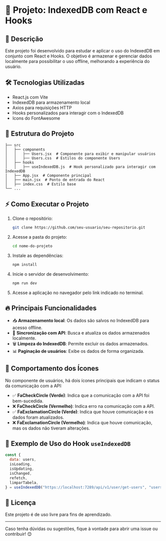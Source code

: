 # 🚀 Projeto: IndexedDB com React e Hooks

## 📌 Descrição
Este projeto foi desenvolvido para estudar e aplicar o uso do IndexedDB em conjunto com React e Hooks. O objetivo é armazenar e gerenciar dados localmente para possibilitar o uso offline, melhorando a experiência do usuário.

## 🛠 Tecnologias Utilizadas
- React.js com Vite
- IndexedDB para armazenamento local
- Axios para requisições HTTP
- Hooks personalizados para interagir com o IndexedDB
- Icons do FontAwesome

## 📂 Estrutura do Projeto
```
├── src
│   ├── components
│   │   ├── Users.jsx  # Componente para exibir e manipular usuários
│   │   ├── Users.css  # Estilos do componente Users
│   ├── hooks
│   │   ├── useIndexedDB.js  # Hook personalizado para interagir com IndexedDB
│   ├── App.jsx  # Componente principal
│   ├── main.jsx  # Ponto de entrada do React
│   ├── index.css  # Estilo base
└── ...
```

## ⚡ Como Executar o Projeto
1. Clone o repositório:
   ```bash
   git clone https://github.com/seu-usuario/seu-repositorio.git
   ```
2. Acesse a pasta do projeto:
   ```bash
   cd nome-do-projeto
   ```
3. Instale as dependências:
   ```bash
   npm install
   ```
4. Inicie o servidor de desenvolvimento:
   ```bash
   npm run dev
   ```
5. Acesse a aplicação no navegador pelo link indicado no terminal.

## 🔥 Principais Funcionalidades
- 📥 **Armazenamento local**: Os dados são salvos no IndexedDB para acesso offline.
- 🔄 **Sincronização com API**: Busca e atualiza os dados armazenados localmente.
- 🗑 **Limpeza do IndexedDB**: Permite excluir os dados armazenados.
- 📊 **Paginação de usuários**: Exibe os dados de forma organizada.

## 🎨 Comportamento dos Ícones
No componente de usuários, há dois ícones principais que indicam o status da comunicação com a API:
- ✅ **FaCheckCircle (Verde)**: Indica que a comunicação com a API foi bem-sucedida.
- ❌ **FaCheckCircle (Vermelho)**: Indica erro na comunicação com a API.
- ✅ **FaExclamationCircle (Verde)**: Indica que houve comunicação e os dados foram atualizados.
- ❌ **FaExclamationCircle (Vermelho)**: Indica que houve comunicação, mas os dados não tiveram alterações.

## 📌 Exemplo de Uso do Hook `useIndexedDB`
```jsx
const {
  data: users,
  isLoading,
  isUpdating,
  isChanged,
  refetch,
  limparTabela,
} = useIndexedDB("https://localhost:7289/api/v1/user/get-users", "users");
```

## 📜 Licença
Este projeto é de uso livre para fins de aprendizado.

---

Caso tenha dúvidas ou sugestões, fique à vontade para abrir uma issue ou contribuir! 😊

